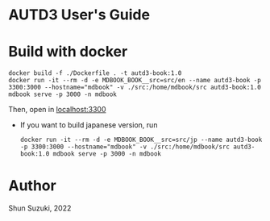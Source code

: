 # AUTD3 User's Guide

# Build with docker

```
docker build -f ./Dockerfile . -t autd3-book:1.0
docker run -it --rm -d -e MDBOOK_BOOK__src=src/en --name autd3-book -p 3300:3000 --hostname="mdbook" -v ./src:/home/mdbook/src autd3-book:1.0 mdbook serve -p 3000 -n mdbook
```

Then, open in [localhost:3300](http://localhost:3300/)

- If you want to build japanese version, run
    ```
    docker run -it --rm -d -e MDBOOK_BOOK__src=src/jp --name autd3-book -p 3300:3000 --hostname="mdbook" -v ./src:/home/mdbook/src autd3-book:1.0 mdbook serve -p 3000 -n mdbook
    ```

# Author

Shun Suzuki, 2022

